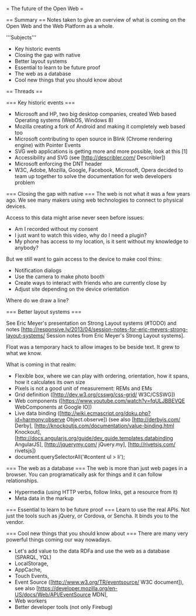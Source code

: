 = The future of the Open Web =

== Summary ==
Notes taken to give an overview of what is coming on the Open Web and the Web Platform as a whole.

'''Subjects'''
* Key historic events
* Closing the gap with native
* Better layout systems
* Essential to learn to be future proof
* The web as a database
* Cool new things that you should know about

== Threads ==

=== Key historic events ===
* Microsoft and HP, two big desktop companies, created Web based Operating systems (WebOS, Windows 8)
* Mozilla creating a fork of Android and making it completely web based too
* Microsoft contributing to open source in Blink (Chrome rendering engine) with Pointer Events
* SVG web applications is getting more and more possible, look at this [1]
* Accessibility and SVG (see [http://describler.com/ Describler])
* Microsoft enforcing the DNT header
* W3C, Adobe, Mozilla, Google, Facebook, Microsoft, Opera decided to team up together to solve the documentation for web developers problem

=== Closing the gap with native ===
The web is not what it was a few years ago. We see many makers using web technologies to connect to physical devices. 

Access to this data might arise never seen before issues: 
* Am I recorded without my consent
* I just want to watch this video, why do I need a plugin?
* My phone has access to my location, is it sent without my knowledge to anybody?

But we still want to gain access to the device to make cool thins:
* Notification dialogs
* Use the camera to make photo booth
* Create ways to interact with friends who are currently close by
* Adjust site depending on the device orientation

Where do we draw a line?

=== Better layout systems ===

See Eric Meyer's presentation on Strong Layout systems (#TODO) and notes [http://responsive.ly/2013/04/session-notes-for-eric-meyers-strong-layout-systems/ Session notes from Eric Meyer's Strong Layout systems].

Float was a temporary hack to allow images to be beside text. It grew to what we know.

What is coming in that realm:
* Flexible box, where we can play with ordering, orientation, how it spans, how it calculates its own size
* Pixels is not a good unit of measurement: REMs and EMs
* Grid definition ([http://dev.w3.org/csswg/css-grid/ W3C/CSSWG])
* Web components <gangnam-style /> ([https://www.youtube.com/watch?v=fqULJBBEVQE WebComponents at Google IO])
* Live data binding ([http://wiki.ecmascript.org/doku.php?id=harmony:observe Object.observe]) (see also [http://derbyjs.com/ Derby], [http://knockoutjs.com/documentation/value-binding.html Knockout], [http://docs.angularjs.org/guide/dev_guide.templates.databinding AngularJS], [http://jquerymy.com/ jQuery.my], [http://rivetsjs.com/ rivetsjs])
* document.querySelectorAll('#content ul > li'); 

=== The web as a database ===
The web is more than just web pages in a browser. You can programatically ask for things and it can follow relationships.
* Hypermedia (using HTTP verbs, follow links, get a resource from it)
* Meta data in the markup


=== Essential to learn to be future proof ===
Learn to use the real APIs. Not just the tools such as jQuery, or Cordova, or Sencha.  It binds you to the vendor.



=== Cool new things that you should know about ===
There are many very powerful things coming our way nowadays.

* Let's add value to the data RDFa and use the web as a database (SPARQL, YQL)
* LocalStorage, 
* AppCache,
* Touch Events,
* Event Source ([http://www.w3.org/TR/eventsource/ W3C document]), see also [https://developer.mozilla.org/en-US/docs/Web/API/EventSource MDN],
* Web workers
* Better developer tools (not only Firebug)